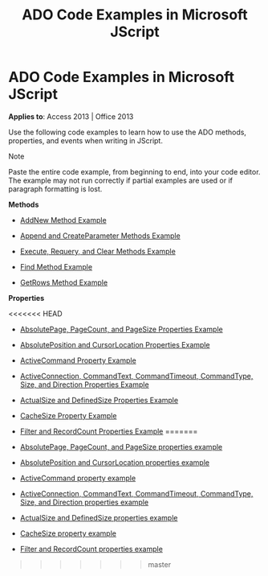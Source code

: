 ﻿---
title: ADO Code Examples in Microsoft JScript
TOCTitle: ADO Code Examples in Microsoft JScript
ms:assetid: 32e82313-4ee7-2d78-4840-e929b4e67ac8
ms:mtpsurl: https://msdn.microsoft.com/library/JJ249099(v=office.15)
ms:contentKeyID: 48544090
ms.date: 09/18/2015
mtps_version: v=office.15
---

# ADO Code Examples in Microsoft JScript

**Applies to**: Access 2013 | Office 2013

Use the following code examples to learn how to use the ADO methods, properties, and events when writing in JScript.

> [!NOTE]
> Paste the entire code example, from beginning to end, into your code editor. The example may not run correctly if partial examples are used or if paragraph formatting is lost.

**Methods**

  - [AddNew Method Example](addnew-method-example-jscript.md)

  - [Append and CreateParameter Methods Example](append-and-createparameter-methods-example-jscript.md)

  - [Execute, Requery, and Clear Methods Example](execute-requery-and-clear-methods-example-jscript.md)

  - [Find Method Example](find-method-example-jscript.md)

  - [GetRows Method Example](getrows-method-example-vb.md)

**Properties**

<<<<<<< HEAD
  - [AbsolutePage, PageCount, and PageSize Properties Example](absolutepage-pagecount-and-pagesize-properties-example-jscript.md)

  - [AbsolutePosition and CursorLocation Properties Example](absoluteposition-and-cursorlocation-properties-example-jscript.md)

  - [ActiveCommand Property Example](activecommand-property-example-jscript.md)

  - [ActiveConnection, CommandText, CommandTimeout, CommandType, Size, and Direction Properties Example](activeconnection-commandtext-commandtimeout-commandtype-size-and-direction-properties-example-jscript.md)

  - [ActualSize and DefinedSize Properties Example](actualsize-and-definedsize-properties-example-jscript.md)

  - [CacheSize Property Example](cachesize-property-example-jscript.md)

  - [Filter and RecordCount Properties Example](filter-and-recordcount-properties-example-jscript.md)
=======
  - [AbsolutePage, PageCount, and PageSize properties example](absolutepage-pagecount-and-pagesize-properties-example-jscript.md)

  - [AbsolutePosition and CursorLocation properties example](absoluteposition-and-cursorlocation-properties-example-jscript.md)

  - [ActiveCommand property example](activecommand-property-example-jscript.md)

  - [ActiveConnection, CommandText, CommandTimeout, CommandType, Size, and Direction properties example](activeconnection-commandtext-commandtimeout-commandtype-size-and-direction-properties-example-jscript.md)

  - [ActualSize and DefinedSize properties example](actualsize-and-definedsize-properties-example-jscript.md)

  - [CacheSize property example](cachesize-property-example-jscript.md)

  - [Filter and RecordCount properties example](filter-and-recordcount-properties-example-jscript.md)
>>>>>>> master


